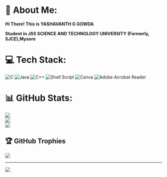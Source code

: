 # 💫 About Me:
**Hi There! This is YASHAVANTH G GOWDA**

**Student in JSS SCIENCE AND TECHNOLOGY UNIVERSITY (Formerly, SJCE),Mysore**


# 💻 Tech Stack:
![C](https://img.shields.io/badge/c-%2300599C.svg?style=for-the-badge&logo=c&logoColor=white) ![Java](https://img.shields.io/badge/java-%23ED8B00.svg?style=for-the-badge&logo=openjdk&logoColor=white) ![C++](https://img.shields.io/badge/c++-%2300599C.svg?style=for-the-badge&logo=c%2B%2B&logoColor=white) ![Shell Script](https://img.shields.io/badge/shell_script-%23121011.svg?style=for-the-badge&logo=gnu-bash&logoColor=white) ![Canva](https://img.shields.io/badge/Canva-%2300C4CC.svg?style=for-the-badge&logo=Canva&logoColor=white) ![Adobe Acrobat Reader](https://img.shields.io/badge/Adobe%20Acrobat%20Reader-EC1C24.svg?style=for-the-badge&logo=Adobe%20Acrobat%20Reader&logoColor=white)
# 📊 GitHub Stats:
![](https://github-readme-stats.vercel.app/api?username=Yashavanth-G-Gowda&theme=blue-green&hide_border=false&include_all_commits=false&count_private=false)<br/>
![](https://github-readme-streak-stats.herokuapp.com/?user=Yashavanth-G-Gowda&theme=blue-green&hide_border=false)<br/>
![](https://github-readme-stats.vercel.app/api/top-langs/?username=Yashavanth-G-Gowda&theme=blue-green&hide_border=false&include_all_commits=false&count_private=false&layout=compact)

## 🏆 GitHub Trophies
![](https://github-profile-trophy.vercel.app/?username=Yashavanth-G-Gowda&theme=radical&no-frame=false&no-bg=false&margin-w=4)

---
[![](https://visitcount.itsvg.in/api?id=Yashavanth-G-Gowda&icon=0&color=0)](https://visitcount.itsvg.in)

<!-- Proudly created with GPRM ( https://gprm.itsvg.in ) -->
